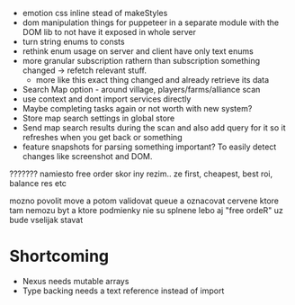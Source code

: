 * emotion css inline stead of makeStyles
* dom manipulation things for puppeteer in a separate module with
 the DOM lib to not have it exposed in whole server
* turn string enums to consts
* rethink enum usage on server and client have only text enums
* more granular subscription rathern than subscription something changed -> refetch relevant stuff.
    * more like this exact thing changed and already retrieve its data
* Search Map option - around village, players/farms/alliance scan
* use context and dont import services directly
* Maybe completing tasks again or not worth with new system?
* Store map search settings in global store
* Send map search results during the scan and also add query for it
    so it refreshes when you get back or something
* feature snapshots for parsing something important? To easily detect changes
    like screenshot and DOM.

???????
namiesto free order skor iny rezim.. ze first, cheapest, best roi, balance res etc

mozno povolit move a potom validovat queue a oznacovat cervene ktore tam nemozu byt a ktore podmienky nie su splnene lebo aj "free ordeR" uz bude vselijak stavat

# Shortcoming
* Nexus needs mutable arrays
* Type backing needs a text reference instead of import
